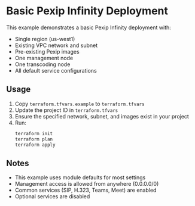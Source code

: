 # Basic Pexip Infinity Deployment

This example demonstrates a basic Pexip Infinity deployment with:
- Single region (us-west1)
- Existing VPC network and subnet
- Pre-existing Pexip images
- One management node
- One transcoding node
- All default service configurations

## Usage

1. Copy `terraform.tfvars.example` to `terraform.tfvars`
2. Update the project ID in `terraform.tfvars`
3. Ensure the specified network, subnet, and images exist in your project
4. Run:
   ```bash
   terraform init
   terraform plan
   terraform apply
   ```

## Notes
- This example uses module defaults for most settings
- Management access is allowed from anywhere (0.0.0.0/0)
- Common services (SIP, H.323, Teams, Meet) are enabled
- Optional services are disabled
